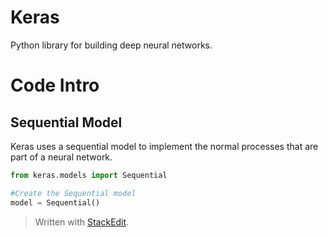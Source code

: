 
# Keras

Python library for building deep neural networks.


# Code Intro


## Sequential Model

Keras uses a sequential model to implement the normal processes that are part of a neural network.

```python
from keras.models import Sequential

#Create the Sequential model
model = Sequential()
```


> Written with [StackEdit](https://stackedit.io/).
<!--stackedit_data:
eyJoaXN0b3J5IjpbLTk4Nzc3OTk4Ml19
-->